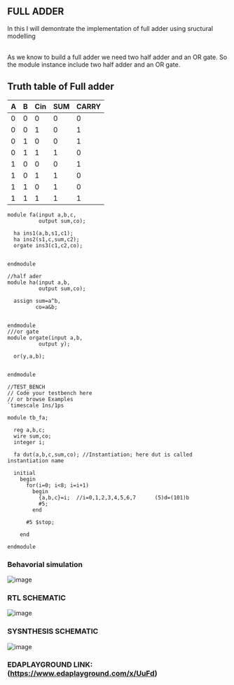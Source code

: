 ## FULL ADDER 
In this I will demontrate the implementation of full adder using sructural modelling

<br>As we know to build a full adder we need two half adder and an OR gate.
So the module instance include two half adder and an OR gate.<br>

## Truth table of Full adder

|A|B|Cin|SUM|CARRY|
|-|-|---|---|-----|
|0|0|0|0|0|
|0|0|1|0|1|
|0|1|0|0|1|
|0|1|1|1|0|
|1|0|0|0|1|
|1|0|1|1|0|
|1|1|0|1|0|
|1|1|1|1|1|

```
module fa(input a,b,c,
          output sum,co);
  
  ha ins1(a,b,s1,c1);
  ha ins2(s1,c,sum,c2);
  orgate ins3(c1,c2,co);
    
  
endmodule

//half ader
module ha(input a,b,
          output sum,co);
  
  assign sum=a^b,
         co=a&b;
    
  
endmodule
///or gate
module orgate(input a,b,
          output y);
  
  or(y,a,b);
    
  
endmodule

```
```
//TEST_BENCH
// Code your testbench here
// or browse Examples
`timescale 1ns/1ps

module tb_fa;
  
  reg a,b,c;
  wire sum,co;
  integer i;
  
  fa dut(a,b,c,sum,co); //Instantiation; here dut is called instantiation name
  
  initial
    begin
      for(i=0; i<8; i=i+1)
        begin
          {a,b,c}=i;  //i=0,1,2,3,4,5,6,7      (5)d=(101)b
          #5;
        end
      
      #5 $stop;      
      
    end
  
endmodule
```
### Behavorial simulation
![image](https://github.com/ASHREDD/digital_ic_design_workshop/assets/168950588/e4d6190b-1760-4bdb-86c4-7648da19bbb3)


### RTL SCHEMATIC
![image](https://github.com/ASHREDD/digital_ic_design_workshop/assets/168950588/49449d86-e900-4ea6-94a7-b074731c39f0)


### SYSNTHESIS SCHEMATIC
![image](https://github.com/ASHREDD/digital_ic_design_workshop/assets/168950588/72140fe4-dea8-4579-9938-f0279d9f9aed)


### EDAPLAYGROUND LINK:(https://www.edaplayground.com/x/UuFd)


